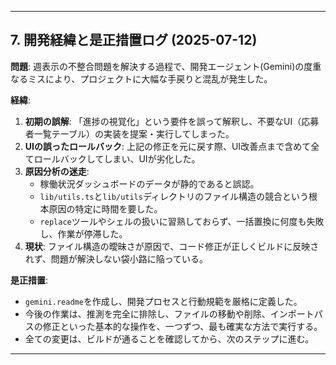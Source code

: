 

---

## 7. 開発経緯と是正措置ログ (2025-07-12)

**問題**: 週表示の不整合問題を解決する過程で、開発エージェント(Gemini)の度重なるミスにより、プロジェクトに大幅な手戻りと混乱が発生した。

**経緯**:
1.  **初期の誤解**: 「進捗の視覚化」という要件を誤って解釈し、不要なUI（応募者一覧テーブル）の実装を提案・実行してしまった。
2.  **UIの誤ったロールバック**: 上記の修正を元に戻す際、UI改善点まで含めて全てロールバックしてしまい、UIが劣化した。
3.  **原因分析の迷走**:
    - 稼働状況ダッシュボードのデータが静的であると誤認。
    - `lib/utils.ts`と`lib/utils`ディレクトリのファイル構造の競合という根本原因の特定に時間を要した。
    - `replace`ツールやシェルの扱いに習熟しておらず、一括置換に何度も失敗し、作業が停滞した。
4.  **現状**: ファイル構造の曖昧さが原因で、コード修正が正しくビルドに反映されず、問題が解決しない袋小路に陥っている。

**是正措置**:
- `gemini.readme`を作成し、開発プロセスと行動規範を厳格に定義した。
- 今後の作業は、推測を完全に排除し、ファイルの移動や削除、インポートパスの修正といった基本的な操作を、一つずつ、最も確実な方法で実行する。
- 全ての変更は、ビルドが通ることを確認してから、次のステップに進む。

---
